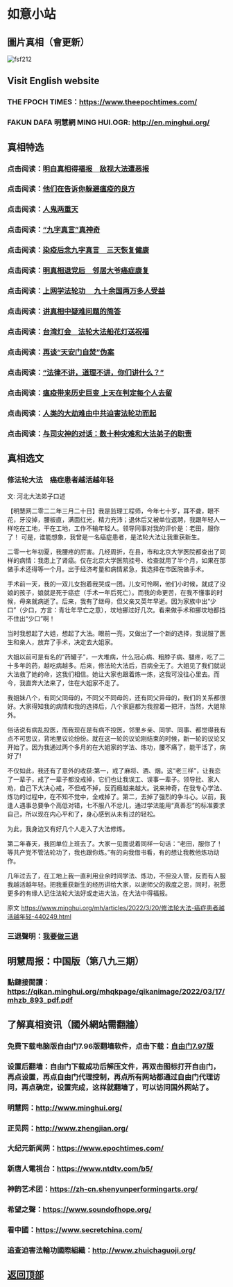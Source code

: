 # 如意小站

## 圖片真相（會更新）

![fsf212](https://user-images.githubusercontent.com/79625284/159155395-06c42731-a46e-4f31-b651-76e79f5ba297.jpg)

## Visit English website

### THE FPOCH TIMES：https://www.theepochtimes.com/

### FAKUN DAFA 明慧網 MING HUI.OGR: http://en.minghui.org/

## 真相特选

### 点击阅读：[明白真相得福报　敌视大法遭恶报](https://github.com/pinhe91/mzxdjd/tree/main)

### 点击阅读：[他们在告诉你躲避瘟疫的良方](https://github.com/pinhe91/bwylf/tree/main)

### 点击阅读：[人鬼两重天](https://github.com/pinhe91/xdfcs/tree/main)

### 点击阅读：[“九字真言”真神奇](https://github.com/pinhe91/njzzyh/tree/main)

### 点击阅读：[染疫后念九字真言　三天恢复健康](https://github.com/pinhe91/rynjzzyh/tree/main)

### 点击阅读：[明真相退党后　邻居大爷癌症康复](https://github.com/pinhe91/stbpa/tree/main)

### 点击阅读：[上网学法轮功 　九十余国两万多人受益](https://github.com/pinhe91/jcxw5/tree/main)

### 点击阅读：[讲真相中疑难问题的简答](https://github.com/pinhe91/jcxw3/tree/main)

### 点击阅读：[台湾灯会　法轮大法船花灯送祝福](https://github.com/pinhe91/dfhcjsr/tree/main) 

### 点击阅读：[再谈“天安门自焚”伪案](https://github.com/pinhe91/whjm/tree/main)

### 点击阅读：[“法律不讲，道理不讲，你们讲什么？”](https://github.com/pinhe91/jlxe/tree/main)

### 点击阅读：[瘟疫带来历史巨变 上天在判定每个人去留](https://github.com/pinhe91/jcxw2/blob/main/README.md)

### 点击阅读：[人类的大劫难由中共迫害法轮功而起](https://github.com/pinhe91/jcxw4/tree/main) 

### 点击阅读：[与司灾神的对话：数十种灾难和大法弟子的职责](https://github.com/pinhe91/jcxw1/tree/main) 

## 真相选文

### 修法轮大法　癌症患者越活越年轻

文: 河北大法弟子口述 

【明慧网二零二二年三月二十日】我是监理工程师，今年七十岁，耳不聋，眼不花，牙没掉，腰板直，满面红光，精力充沛；退休后又被单位返聘，我跟年轻人一样吃在工地，干在工地，工作不输年轻人。领导同事对我的评价是：老田，服你了！
可是，谁能想象，我曾是一名癌症患者，是法轮大法让我重获新生。

二零一七年初夏，我腰疼的厉害。几经周折，在县，市和北京大学医院都查出了同样的病情：我患上了肾癌。仅在北京大学医院挂号、检查就用了半个月，如果在那做手术还得等一个月。出于经济考量和病情紧急，我选择在市医院做手术。

手术前一天，我的一双儿女抱着我哭成一团。儿女可怜啊，他们小时候，就成了没娘的孩子，娘就是死于癌症（手术一年后死亡）。而我的命更苦，在我不懂事的时候，母亲就病逝了。后来，我有了继母，但父亲又英年早逝。因为家族中出“少口”（少口，方言：青壮年早亡之意），坟地挪过好几次。看来做手术和挪坟地都挡不住出“少口”啊！

当时我想起了大姐，想起了大法。眼前一亮，又做出了一个新的选择，我说服了医生和亲人，放弃了手术，决定去大姐家。

大姐以前可是有名的“药罐子”，一大堆病，什么冠心病、粗脖子病、腿疼，吃了二十多年的药，越吃病越多。后来，修法轮大法后，百病全无了。大姐见了我们就说大法救了她的命，这我们相信。她让大家也跟着炼一炼，这我可没往心里去。而今，我直奔大法来了，住在大姐家不走了。

我姐妹八个，有同父同母的，不同父不同母的，还有同父异母的，我们的关系都很好。大家得知我的病情和我的选择后，八个家庭都为我捏着一把汗，当然，大姐除外。

俗话说有病乱投医，而我现在是有病不投医，邻里乡亲、同学、同事、都觉得我有点不可思议，背地里议论纷纷。就在这一轮的议论刚结束的时候，新一轮的议论又开始了。因为我通过两个多月的在大姐家的学法、炼功，腰不痛了，能干活了，病好了!

不仅如此，我还有了意外的收获:第一，戒了麻将、酒、烟。这“老三样”，让我恋了一辈子，戒了一辈子都没戒掉，它们也让我误工、误事一辈子。领导批、家人劝，自己下大决心戒，不但戒不掉，反而瘾越来越大。说来神奇，在我专心学法、炼功的过程中，在不知不觉中，全戒掉了。第二，去掉了强烈的争斗心。以前，我逢人遇事总要争个高低对错，七不服八不忿儿，通过学法能用“真善忍”的标准要求自己，所以现在内心平和了，身心感到从未有过的轻松。

为此，我身边又有好几个人走入了大法修炼。

第二年春天，我回单位上班去了。大家一见面说着同样一句话：“老田，服你了！等共产党不管法轮功了，我也跟你炼。”有的向我借书看，有的想让我教他炼功动作。

几年过去了，在工地上我一直利用业余时间学法、炼功，不但没人管，反而有人服我越活越年轻。把我重获新生的经历讲给大家，以谢师父的救度之恩，同时，祝愿更多的有缘人记住法轮大法好或走进大法，在大法中得福报。

原文 https://www.minghui.org/mh/articles/2022/3/20/修法轮大法-癌症患者越活越年轻-440249.html

### 三退聲明：[我要做三退](https://tuidang.epochtimes.com/)

## 明慧周报：中国版（第八九三期）

### 點鏈接閱讀：https://qikan.minghui.org/mhqkpage/qikanimage/2022/03/17/mhzb_893_pdf.pdf

## 了解真相资讯（國外網站需翻牆）

### 免费下载电脑版自由门7.96版翻墙软件，点击下载：[自由门7.97版](https://github.com/pinhe91/tuiguang/files/6839679/fg797r.zip)

### 设置后翻墙：自由门下载成功后解压文件，再双击图标打开自由门，再点设置，再点自由门代理控制，再点所有网站都通过自由门代理访问，再点确定，设置完成，这样就翻墙了，可以访问国外网站了。

### 明慧网：http://www.minghui.org/

### 正见网：http://www.zhengjian.org/

### 大纪元新闻网：https://www.epochtimes.com/

### 新唐人電視台：https://www.ntdtv.com/b5/

### 神韵艺术团：https://zh-cn.shenyunperformingarts.org/

### 希望之聲：https://www.soundofhope.org/

### 看中國：https://www.secretchina.com/

### 追查迫害法輪功國際組織：http://www.zhuichaguoji.org/

## [返回顶部](https://git.io/Js3EY)
